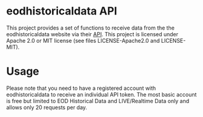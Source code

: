# eodhistoricaldata API

This project provides a set of functions to receive data from the 
the eodhistoricaldata website via their [API](https://eodhistoricaldata.com/knowledgebase/). This project 
is licensed under Apache 2.0 or MIT license (see files LICENSE-Apache2.0 and LICENSE-MIT).

# Usage
Please note that you need to have a registered account with eodhistoricaldata to
receive an individual API token. The most basic account is free but limited to
EOD Historical Data and LIVE/Realtime Data only and allows only 20 requests per day. 


